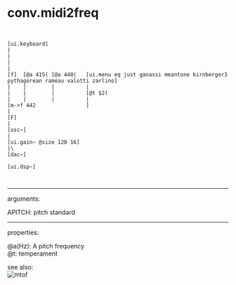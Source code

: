 # conv.midi2freq

```


[ui.keyboard]
|
|
|
|
[f]  [@a 415( [@a 440(   [ui.menu eq just ganassi meantone kirnberger3 pythagorean rameau valotti zarlino]
|    |        |          |
|    |        |          [@t $2(
|    |        |          |
[m->f 442                ]
|
[F]
|
[osc~]
|
[ui.gain~ @size 120 16]
|\
[dac~]

[ui.dsp~]

            
```
---
arguments:

APITCH: pitch
            standard<br>

---
properties:

@a(Hz): A pitch frequency<br>
@t: 
            temperament<br>

see also:<br>
![mtof]("img/object_mtof.png")

